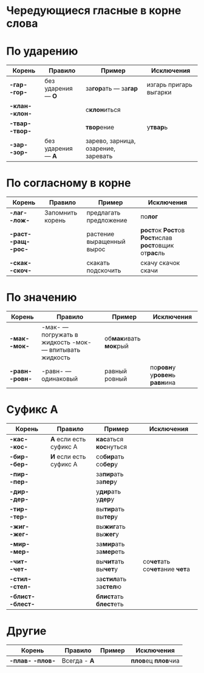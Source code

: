 # Чередующиеся гласные в корне слова
# По ударению

| Корень            | Правило          | Пример             | Исключения             |
| ----------------- | ---------------- | ------------------ | ---------------------- |
| **-гар- -гор-**   | без ударения — **О** | за**гор**ать — за**гар** | изгарь пригарь выгарки |
| **-клан- -клон-** |                  | с**клон**иться        |                        |
| **-твар- -твор-** |                  | **твор**ение          | у**твар**ь                 |
| **-зар- -зор-**   | без ударения — **А** | зарево, зарница, озарение, заревать|        |

# По согласному в корне

| Корень            | Правило           | Пример             | Исключения             |
| ----------------- | ----------------- | ------------------ | ---------------------- |
| **-лаг- -лож-**       | Запомнить корень  | предлагать предложение | по**лог**              |
| **-раст- -ращ- -рос-** |                  | растение выращенный вырос | **рост**ок **Рост**ов **Рост**ислав **рост**овщик от**рас**ль |
| **-скак- -скоч-**     |                   | скакать подскочить | скачу скачок скачи |

# По значению
| Корень            | Правило           | Пример             | Исключения             |
| ----------------- | ----------------- | ------------------ | ---------------------- |
| **-мак- -мок-**       | -мак- — погружать в жидкость -мок- — впитывать жидкость | об**мак**ивать **мок**рый | |
| **-равн- -ровн-**     | -равн- — одинаковый | равный ровный    | по**ровн**у у**ровен**ь **равн**ина |

# Суфикс А
| Корень            | Правило           | Пример             | Исключения             |
| ----------------- | ----------------- | ------------------ | ---------------------- |
| **-кас- -кос-**       | **А** если есть суфикс А | **кас**аться **кос**нуться | |
| **-бир- -бер-**     | **И** если есть суфикс А  | со**бир**ать со**бер**у | |
| **-пир- -пер-**     |     | за**пир**ать за**пер**у | |
| **-дир- -дер-**     |  | у**дир**ать у**дер**у | |
| **-тир- -тер-**     |  | вы**тир**ать вы**тер**у | |
| **-жиг- -жег-**     |  | вы**жиг**ать вы**жег**у | |
| **-мир- -мер-**     |  | за**мир**ать за**мер**еть | |
| **-чит- -чет-**     |  | вы**чит**ать вы**чет**у | со**чет**ать со**чет**ание **чет**а |
| **-стил- -стел-**     |  | за**стил**ать за**стел**ю | |
| **-блист- -блест-** |  | **блист**ать **блест**еть | |


# Другие
| Корень            | Правило           | Пример             | Исключения             |
| ----------------- | ----------------- | ------------------ | ---------------------- |
| **-плав- -плов-**     | Всегда - **А** |  | **плов**ец **плов**чиа |
